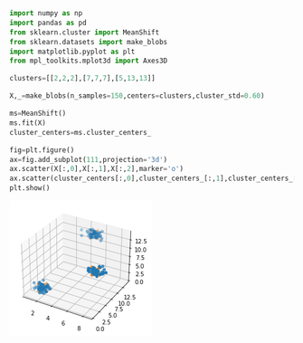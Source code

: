 ```python
import numpy as np
import pandas as pd
from sklearn.cluster import MeanShift
from sklearn.datasets import make_blobs
import matplotlib.pyplot as plt
from mpl_toolkits.mplot3d import Axes3D
```


```python
clusters=[[2,2,2],[7,7,7],[5,13,13]]
```


```python
X,_=make_blobs(n_samples=150,centers=clusters,cluster_std=0.60)
```


```python
ms=MeanShift()
ms.fit(X)
cluster_centers=ms.cluster_centers_
```


```python
fig=plt.figure()
ax=fig.add_subplot(111,projection='3d')
ax.scatter(X[:,0],X[:,1],X[:,2],marker='o')
ax.scatter(cluster_centers[:,0],cluster_centers_[:,1],cluster_centers_[:,2],marker='x',s=300,linewidth=5,zorder=10)
plt.show()
```


![png](output_4_0.png)



```python

```


```python

```
